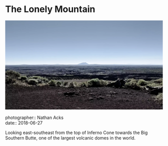 # The Lonely Mountain

![Looking out across the top of a scrub-covered cinder cone across a dark lava towards an immense lava dome](assets/2018-06-27-the-lonely-mountain.webp)

photographer:: Nathan Acks  
date:: 2018-06-27

Looking east-southeast from the top of Inferno Cone towards the Big Southern Butte, one of the largest volcanic domes in the world.
